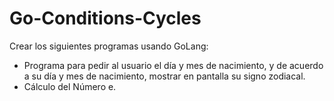 # Go-Conditions-Cycles

Crear los siguientes programas usando GoLang:

- Programa para pedir al usuario el día y mes de nacimiento, y de acuerdo a su día y mes de nacimiento, mostrar en pantalla su signo zodiacal.
- Cálculo del Número e.
